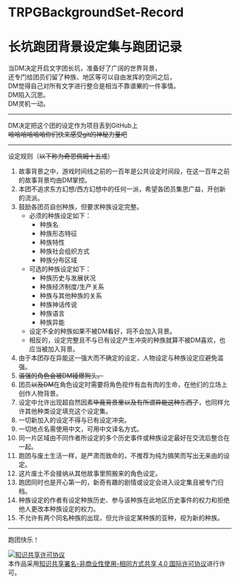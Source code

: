 # TRPGBackgroundSet-Record
# 长坑跑团背景设定集与跑团记录

当DM决定开启文字团长坑，准备好了广阔的世界背景，  
还专门给团员们留了种族、地区等可以自由发挥的空间之后，  
DM觉得自己对所有文字进行整合是相当不靠谱~~累~~的一件事情。  
DM陷入沉思。  
DM灵机一动。  

---
DM决定把这个团的设定作为项目丢到GitHub上  
~~哈哈哈哈哈哈你们快来感受git的神秘力量吧~~

---
设定规则（~~以下称为奇恩佩姆十五戒~~）
1. 故事背景之中，游戏时间线之前的一百年是公共设定时间段，在这一百年之前的故事背景均由DM掌控。
2. 本团不追求东方幻想/西方幻想中的任何一派，希望各团员集思广益，开创新的流派。
3. 鼓励各团员自创种族，但要求种族设定完整。  
   + 必须的种族设定如下：  
     - 种族名
     - 种族形态特征
     - 种族特性
     - 种族社会组织方式
     - 种族分布区域
   + 可选的种族设定如下：
     - 种族历史与发展状况
     - 种族经济制度/生产关系
     - 种族与其他种族的关系
     - 种族神话传说
     - 种族语言
     - 种族异能
   + 设定不全的种族如果不被DM看好，将不会加入背景。  
   + 相反的，设定完整且不与已有设定产生冲突的种族就算不被DM喜欢，也应当被加入背景。
4. 由于本团存在异能这一强大而不确定的设定，人物设定与种族设定应避免滥强。
5. ~~滥强的角色会被DM锤爆狗头。~~
6. 团员~~以及DM~~在角色设定时需要将角色视作有血有肉的生命，在他们的立场上创作人物背景。
7. 设定中允许出现超自然因素~~毕竟背景里以及有所谓异能这种东西了~~，也同样允许其他种类设定填充这个设定集。
8. 一切新加入的设定不得与已有设定冲突。
9. 一切地点名需使用中文，可用中文译名方式。
10. 同一片区域由不同作者所设定的多个历史事件或种族设定最好在交流后整合在一起。
11. 跑团与废土生活一样，是严肃而致命的，不推荐为纯为搞笑而写出无来由的设定。
12. 这片废土不会接纳从其他故事里照搬来的角色设定。
13. 跑团同时也是开心第一的，新奇有趣的剧情或设定会进入设定集且被专门归档。
14. 种族设定的作者有设定种族历史、参与该种族在此地区历史事件的权力和拒绝他人更改本种族设定的权力。
15. 不允许有两个同名种族的出现，但允许设定某种族的亚种，视为新的种族。

---
跑团快乐！

<a rel="license" href="http://creativecommons.org/licenses/by-nc-sa/4.0/"><img alt="知识共享许可协议" style="border-width:0" src="https://i.creativecommons.org/l/by-nc-sa/4.0/88x31.png" /></a><br />本作品采用<a rel="license" href="http://creativecommons.org/licenses/by-nc-sa/4.0/">知识共享署名-非商业性使用-相同方式共享 4.0 国际许可协议</a>进行许可。

